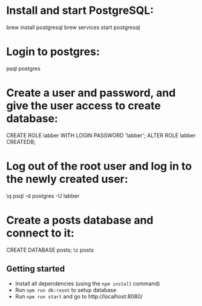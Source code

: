 # Install and start PostgreSQL:
  brew install postgresql
  brew services start postgresql

# Login to postgres:
  psql postgres

# Create a user and password, and give the user access to create database:
  CREATE ROLE labber WITH LOGIN PASSWORD 'labber';
  ALTER ROLE labber CREATEDB;

# Log out of the root user and log in to the newly created user:
  \q
  psql -d postgres -U labber

# Create a posts database and connect to it:
  CREATE DATABASE posts;
  \c posts

## Getting started

  - Install all dependencies (using the `npm install` command)
  - Run `npm run db:reset` to setup database
  - Run `npm run start` and go to http://localhost:8080/